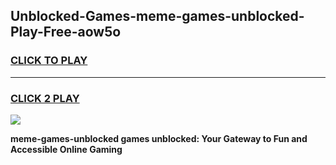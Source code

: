 
## Unblocked-Games-meme-games-unblocked-Play-Free-aow5o
<h3>
<a href="https://premium76.site?title=meme-games-unblocked&ref=23A">CLICK TO PLAY</a></h3>
<hr>

<h3>
<a href="https://premium76.site?title=meme-games-unblocked&ref=23A">CLICK 2 PLAY</a>
  
</h3>

<a href="https://premium76.site?title=meme-games-unblocked&ref=23A"><img src="https://clearcache.store/games.png"></a>


**meme-games-unblocked games unblocked: Your Gateway to Fun and Accessible Online Gaming**

